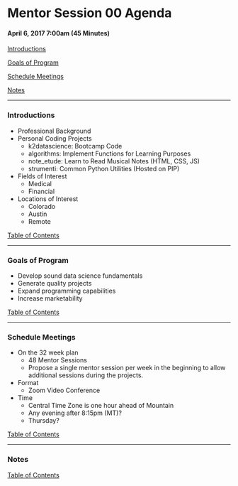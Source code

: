 # Mentor Session 00 Agenda

#### April 6, 2017 7:00am (45 Minutes)

[Introductions](#introductions)

[Goals of Program](#goals)

[Schedule Meetings](#schedule)

[Notes](#notes)


---
### <a name="introductions"></a> Introductions
- Professional Background
- Personal Coding Projects
    - k2datascience: Bootcamp Code
    - algorithms: Implement Functions for Learning Purposes
    - note_etude: Learn to Read Musical Notes (HTML, CSS, JS)
    - strumenti: Common Python Utilities (Hosted on PIP)
- Fields of Interest
    - Medical
    - Financial
- Locations of Interest
    - Colorado
    - Austin
    - Remote

[Table of Contents](#toc)


---
### <a name="goals"></a> Goals of Program
- Develop sound data science fundamentals
- Generate quality projects
- Expand programming capabilities
- Increase marketability

[Table of Contents](#toc)


---
### <a name="schedule"></a> Schedule Meetings
- On the 32 week plan
    - 48 Mentor Sessions
    - Propose a single mentor session per week in the beginning to
    allow additional sessions during the projects.
- Format
    - Zoom Video Conference
- Time
    - Central Time Zone is one hour ahead of Mountain
    - Any evening after 8:15pm (MT)?
    - Thursday?

[Table of Contents](#toc)


---
### <a name="notes"></a> Notes


[Table of Contents](#toc)

